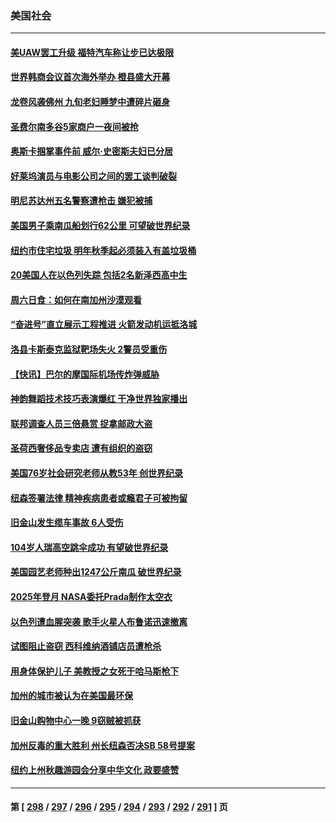### 美国社会
---
#### [美UAW罢工升级 福特汽车称让步已达极限](../../pages/ncid1078160/n14094211.md) 
#### [世界韩商会议首次海外举办 橙县盛大开幕](../../pages/ncid1078160/n14094249.md) 
#### [龙卷风袭佛州 九旬老妇睡梦中遭碎片砸身](../../pages/ncid1078160/n14094194.md) 
#### [圣费尔南多谷5家商户一夜间被抢](../../pages/ncid1078160/n14094209.md) 
#### [奥斯卡掴掌事件前 威尔·史密斯夫妇已分居](../../pages/ncid1078160/n14094205.md) 
#### [好莱坞演员与电影公司之间的罢工谈判破裂](../../pages/ncid1078160/n14094196.md) 
#### [明尼苏达州五名警察遭枪击 嫌犯被捕](../../pages/ncid1078160/n14094016.md) 
#### [美国男子乘南瓜船划行62公里 可望破世界纪录](../../pages/ncid1078160/n14093767.md) 
#### [纽约市住宅垃圾 明年秋季起必须装入有盖垃圾桶](../../pages/ncid1078160/n14093499.md) 
#### [20美国人在以色列失踪 包括2名新泽西高中生](../../pages/ncid1078160/n14093453.md) 
#### [周六日食：如何在南加州沙漠​​观看](../../pages/ncid1078160/n14093344.md) 
#### [“奋进号”直立展示工程推进 火箭发动机运抵洛城](../../pages/ncid1078160/n14093326.md) 
#### [洛县卡斯泰克监狱靶场失火 2警员受重伤](../../pages/ncid1078160/n14093288.md) 
#### [【快讯】巴尔的摩国际机场传炸弹威胁](../../pages/ncid1078160/n14093261.md) 
#### [神韵舞蹈技术技巧表演爆红 干净世界独家播出](../../pages/ncid1078160/n14092485.md) 
#### [联邦调查人员三倍悬赏 捉拿邮政大盗](../../pages/ncid1078160/n14092953.md) 
#### [圣荷西奢侈品专卖店 遭有组织的盗窃](../../pages/ncid1078160/n14092951.md) 
#### [美国76岁社会研究老师从教53年 创世界纪录](../../pages/ncid1078160/n14092643.md) 
#### [纽森签署法律 精神疾病患者或瘾君子可被拘留](../../pages/ncid1078160/n14092880.md) 
#### [旧金山发生缆车事故 6人受伤](../../pages/ncid1078160/n14092771.md) 
#### [104岁人瑞高空跳伞成功 有望破世界纪录](../../pages/ncid1078160/n14092132.md) 
#### [美国园艺老师种出1247公斤南瓜 破世界纪录](../../pages/ncid1078160/n14092008.md) 
#### [2025年登月 NASA委托Prada制作太空衣](../../pages/ncid1078160/n14091356.md) 
#### [以色列遭血腥突袭 歌手火星人布鲁诺迅速撤离](../../pages/ncid1078160/n14091662.md) 
#### [试图阻止盗窃 西科维纳酒铺店员遭枪杀](../../pages/ncid1078160/n14091669.md) 
#### [用身体保护儿子 美教授之女死于哈马斯枪下](../../pages/ncid1078160/n14091683.md) 
#### [加州的城市被认为在美国最环保](../../pages/ncid1078160/n14091362.md) 
#### [旧金山购物中心一晚 9窃贼被抓获](../../pages/ncid1078160/n14091289.md) 
#### [加州反毒的重大胜利 州长纽森否决SB 58号提案](../../pages/ncid1078160/n14091175.md) 
#### [纽约上州秋趣游园会分享中华文化 政要盛赞](../../pages/ncid1078160/n14090634.md) 

---
#### 第 [ [298](./298.md) / [297](./297.md) / [296](./296.md) / [295](./295.md) / [294](./294.md) / [293](./293.md) / [292](./292.md) / [291](./291.md) ] 页
